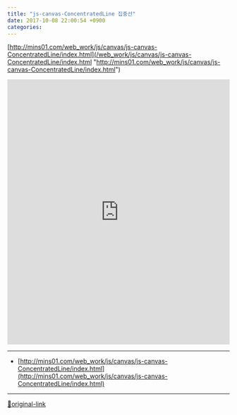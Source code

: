 ```yaml
---
title: "js-canvas-ConcentratedLine 집중선"
date: 2017-10-08 22:00:54 +0900
categories: 
---
```

  

[http://mins01.com/web_work/js/canvas/js-canvas-ConcentratedLine/index.html](/web_work/js/canvas/js-canvas-ConcentratedLine/index.html "http://mins01.com/web_work/js/canvas/js-canvas-ConcentratedLine/index.html")  
  
<iframe frameborder="0" height="600" src="http://mins01.com/web_work/js/canvas/js-canvas-ConcentratedLine/index.html" style="border-width: 0px;" width="100%"></iframe>  




***
+ [http://mins01.com/web_work/js/canvas/js-canvas-ConcentratedLine/index.html](http://mins01.com/web_work/js/canvas/js-canvas-ConcentratedLine/index.html)


***
[🔗original-link](http://www.mins01.com/mh/tech/read/1114)